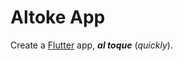 # Altoke App

Create a [Flutter][flutter_web_link] app, **_al toque_** (_quickly_).

<!-- LINKS -->

[flutter_web_link]: https://flutter.dev/
